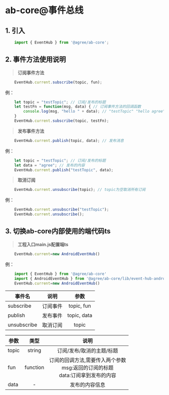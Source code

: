 # ab-core@事件总线

## 1. 引入

```js
    import { EventHub } from '@agree/ab-core';
```

## 2. 事件方法使用说明

> **订阅事件方法**
```js
    EventHub.current.subscribe(topic, fun);
```
例：
```js
    let topic = "testTopic"; // 订阅/发布的标题
    let testFn = function(msg, data) { // 订阅事件方法的回调函数
        console.log(msg, "hello " + data); // "testTopic" "hello agree"
    }
    EventHub.current.subscribe(topic, testFn);
```

> **发布事件方法**

```js
    EventHub.current.publish(topic, data); // 发布消息
```
例：
```js
    let topic = "testTopic"; // 订阅/发布的标题
    let data = "agree"; // 发布的内容
    EventHub.current.publish("testTopic", data);
```

> **取消订阅**

```js
    EventHub.current.unsubscribe(topic); // topic为空取消所有订阅
```
例：
```js
    EventHub.current.unsubscribe("testTopic");
    EventHub.current.unsubscribe();
```


## 3. 切换ab-core内部使用的端代码ts

> **工程入口main.js配置端ts**

```js
    EventHub.current=new AndroidEventHub()
```
例：
```js
    import { EventHub } from '@agree/ab-core'
    import { AndroidEventHub } from '@agree/ab-core/lib/event-hub-android'
    EventHub.current=new AndroidEventHub()
```    




|事件名|说明|参数|
|-----|:----:|:---:|
|subscribe|订阅事件|topic, fun|
|publish|发布事件|topic, data|
|unsubscribe|取消订阅|topic|


| 参数     | 类型 | 说明 |
| -------- | :-----: | :---: |
| topic | string | 订阅/发布/取消的主题/标题 |
| fun | function | 订阅的回调方法,需要传入两个参数<br>msg:返回的订阅的标题<br>data:订阅拿到发布的内容|
| data | - | 发布的内容信息 |
